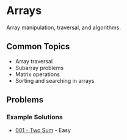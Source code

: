 # Arrays

Array manipulation, traversal, and algorithms.

## Common Topics
- Array traversal
- Subarray problems
- Matrix operations
- Sorting and searching in arrays

## Problems
<!-- Add your solved problems here -->

### Example Solutions
- [001 - Two Sum](./001-two-sum.py) - Easy

